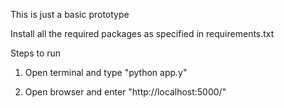 This is just a basic prototype

Install all the required packages as specified in requirements.txt  

Steps to run 

1) Open terminal and type "python app.y"

2) Open browser and enter "http://localhost:5000/"

